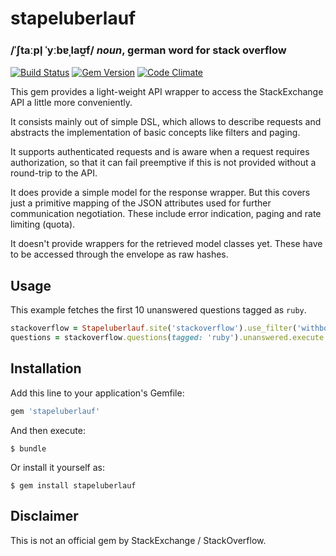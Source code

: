 stapeluberlauf
==============
### /ˈʃtaːpl̩ ˈyːbɐˌlaʊ̯f/ _noun_, german word for stack overflow

[![Build Status](http://img.shields.io/travis/mrackwitz/stapeluberlauf/master.svg?style=flat)](https://travis-ci.org/mrackwitz/stapeluberlauf)
[![Gem Version](http://img.shields.io/gem/v/stapeluberlauf.svg?style=flat)](http://badge.fury.io/rb/stapeluberlauf)
[![Code Climate](http://img.shields.io/codeclimate/github/mrackwitz/stapeluberlauf.svg?style=flat)](https://codeclimate.com/github/mrackwitz/stapeluberlauf)

This gem provides a light-weight API wrapper to access the StackExchange API a little more conveniently.

It consists mainly out of simple DSL, which allows to describe requests and abstracts the implementation of basic
concepts like filters and paging.

It supports authenticated requests and is aware when a request requires authorization, so that it can fail preemptive
if this is not provided without a round-trip to the API.

It does provide a simple model for the response wrapper. But this covers just a primitive mapping of the JSON attributes
used for further communication negotiation. These include error indication, paging and rate limiting (quota).

It doesn't provide wrappers for the retrieved model classes yet. These have to be accessed through the envelope as raw
hashes.

## Usage

This example fetches the first 10 unanswered questions tagged as `ruby`.

```ruby
stackoverflow = Stapeluberlauf.site('stackoverflow').use_filter('withbody')
questions = stackoverflow.questions(tagged: 'ruby').unanswered.execute
```

## Installation

Add this line to your application's Gemfile:

```ruby
gem 'stapeluberlauf'
```

And then execute:

    $ bundle

Or install it yourself as:

    $ gem install stapeluberlauf

## Disclaimer

This is not an official gem by StackExchange / StackOverflow.
